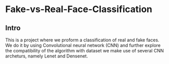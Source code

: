 # Fake-vs-Real-Face-Classification

## Intro
This is a project where we proform a classification of real and fake faces. We do it by using Convolutional neural network (CNN) and further explore the compatibility of the algorithm with dataset we make use of several CNN archeturs, namely Lenet and Densenet.
